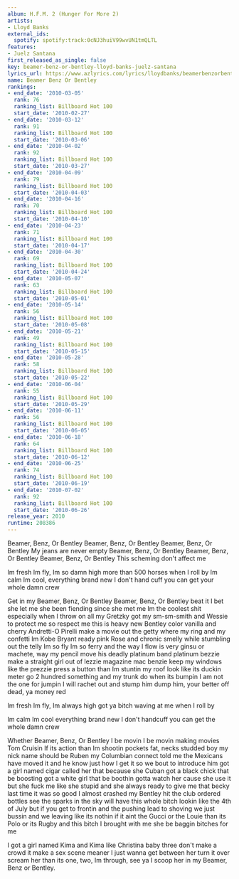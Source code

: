 ```yaml
---
album: H.F.M. 2 (Hunger For More 2)
artists:
- Lloyd Banks
external_ids:
  spotify: spotify:track:0cNJ3huiV99wvUN1tmQLTL
features:
- Juelz Santana
first_released_as_single: false
key: beamer-benz-or-bentley-lloyd-banks-juelz-santana
lyrics_url: https://www.azlyrics.com/lyrics/lloydbanks/beamerbenzorbentley.html
name: Beamer Benz Or Bentley
rankings:
- end_date: '2010-03-05'
  rank: 76
  ranking_list: Billboard Hot 100
  start_date: '2010-02-27'
- end_date: '2010-03-12'
  rank: 91
  ranking_list: Billboard Hot 100
  start_date: '2010-03-06'
- end_date: '2010-04-02'
  rank: 92
  ranking_list: Billboard Hot 100
  start_date: '2010-03-27'
- end_date: '2010-04-09'
  rank: 79
  ranking_list: Billboard Hot 100
  start_date: '2010-04-03'
- end_date: '2010-04-16'
  rank: 70
  ranking_list: Billboard Hot 100
  start_date: '2010-04-10'
- end_date: '2010-04-23'
  rank: 71
  ranking_list: Billboard Hot 100
  start_date: '2010-04-17'
- end_date: '2010-04-30'
  rank: 69
  ranking_list: Billboard Hot 100
  start_date: '2010-04-24'
- end_date: '2010-05-07'
  rank: 63
  ranking_list: Billboard Hot 100
  start_date: '2010-05-01'
- end_date: '2010-05-14'
  rank: 56
  ranking_list: Billboard Hot 100
  start_date: '2010-05-08'
- end_date: '2010-05-21'
  rank: 49
  ranking_list: Billboard Hot 100
  start_date: '2010-05-15'
- end_date: '2010-05-28'
  rank: 58
  ranking_list: Billboard Hot 100
  start_date: '2010-05-22'
- end_date: '2010-06-04'
  rank: 55
  ranking_list: Billboard Hot 100
  start_date: '2010-05-29'
- end_date: '2010-06-11'
  rank: 56
  ranking_list: Billboard Hot 100
  start_date: '2010-06-05'
- end_date: '2010-06-18'
  rank: 64
  ranking_list: Billboard Hot 100
  start_date: '2010-06-12'
- end_date: '2010-06-25'
  rank: 74
  ranking_list: Billboard Hot 100
  start_date: '2010-06-19'
- end_date: '2010-07-02'
  rank: 92
  ranking_list: Billboard Hot 100
  start_date: '2010-06-26'
release_year: 2010
runtime: 208386
---
```

Beamer, Benz, Or Bentley
Beamer, Benz, Or Bentley
Beamer, Benz, Or Bentley
My jeans are never empty
Beamer, Benz, Or Bentley
Beamer, Benz, Or Bentley
Beamer, Benz, Or Bentley
This scheming don't affect me


Im fresh Im fly, Im so damn high
more than 500 horses when I roll by
Im calm Im cool, everything brand new
I don't hand cuff you can get your whole damn crew

Get in my Beamer, Benz, Or Bentley
Beamer, Benz, Or Bentley
beat it I bet she let me
she been fiending since she met me
Im the coolest shit especially when I throw on all my Gretzky
got my sm-sm-smith and Wessie to protect me so respect me
this is heavy new Bentley
color vanilla and cherry Andretti-O Pirelli make a movie out the getty
where my ring and my confetti Im Kobe Bryant ready
pink Rose and chronic smelly while stumbling out the telly
Im so fly Im so ferry and the way I flow is very
ginsu or machete, way my pencil move his deadly
platinum band platinum bezzie
make a straight girl out of lezzie
magazine mac benzie keep my windows like the prezzie
press a button than Im stuntin
my roof look like its duckin
meter go 2 hundred something
and my trunk do when its bumpin
I am not the one for jumpin I will rachet out and stump him
dump him, your better off dead, ya money red


Im fresh Im fly, Im always high
got ya bitch waving at me when I roll by

Im calm Im cool everything brand new
I don't handcuff you can get the whole damn crew




Whether Beamer, Benz, Or Bentley
I be movin I be movin
making movies Tom Cruisin
If its action than Im shootin
pockets fat, necks studded
boy my nick name should be Ruben
my Columbian connect told me the Mexicans have moved it
and he know just how I get it so we bout to introduce him
got a girl named cigar called her that because she Cuban
got a black chick that be boosting
got a white girl that be boothin
gotta watch her cause she use it
but she fuck me like she stupid
and she always ready to give me that becky
last time it was so good I almost crashed my Bentley
hit the club ordered bottles see the sparks in the sky
will have this whole bitch lookin like the 4th of July
but if you get to frontin and the pushing lead to shoving
we just bussin and we leaving like its nothin
if it aint the Gucci or the Louie than its Polo or its Rugby
and this bitch I brought with me she be baggin bitches for me

I got a girl named Kima
and Kima like Christina
baby three don't make a crowd it make a sex scene meaner
I just wanna get between her
turn it over scream her
than its one, two, Im through, see ya
I scoop her in my Beamer, Benz or Bentley.
